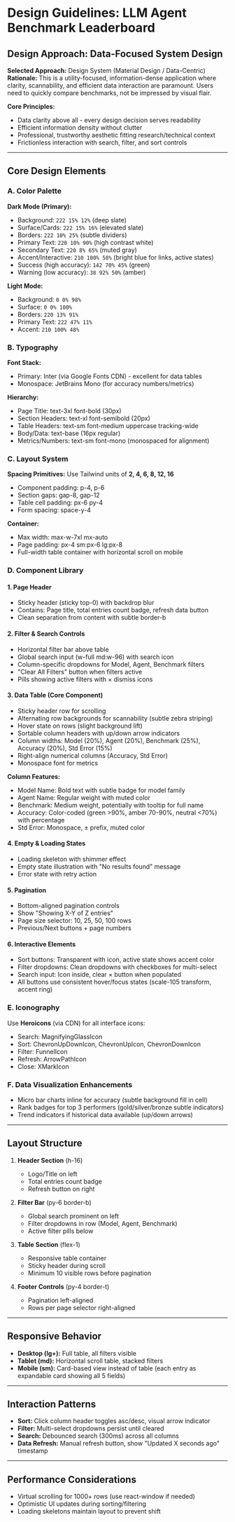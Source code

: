 # Design Guidelines: LLM Agent Benchmark Leaderboard

## Design Approach: Data-Focused System Design

**Selected Approach:** Design System (Material Design / Data-Centric)
**Rationale:** This is a utility-focused, information-dense application where clarity, scannability, and efficient data interaction are paramount. Users need to quickly compare benchmarks, not be impressed by visual flair.

**Core Principles:**
- Data clarity above all - every design decision serves readability
- Efficient information density without clutter
- Professional, trustworthy aesthetic fitting research/technical context
- Frictionless interaction with search, filter, and sort controls

---

## Core Design Elements

### A. Color Palette

**Dark Mode (Primary):**
- Background: `222 15% 12%` (deep slate)
- Surface/Cards: `222 15% 16%` (elevated slate)
- Borders: `222 10% 25%` (subtle dividers)
- Primary Text: `220 10% 90%` (high contrast white)
- Secondary Text: `220 8% 65%` (muted gray)
- Accent/Interactive: `210 100% 58%` (bright blue for links, active states)
- Success (high accuracy): `142 70% 45%` (green)
- Warning (low accuracy): `38 92% 50%` (amber)

**Light Mode:**
- Background: `0 0% 98%`
- Surface: `0 0% 100%`
- Borders: `220 13% 91%`
- Primary Text: `222 47% 11%`
- Accent: `210 100% 48%`

### B. Typography

**Font Stack:**
- Primary: Inter (via Google Fonts CDN) - excellent for data tables
- Monospace: JetBrains Mono (for accuracy numbers/metrics)

**Hierarchy:**
- Page Title: text-3xl font-bold (30px)
- Section Headers: text-xl font-semibold (20px)
- Table Headers: text-sm font-medium uppercase tracking-wide
- Body/Data: text-base (16px regular)
- Metrics/Numbers: text-sm font-mono (monospaced for alignment)

### C. Layout System

**Spacing Primitives:** Use Tailwind units of **2, 4, 6, 8, 12, 16**
- Component padding: p-4, p-6
- Section gaps: gap-8, gap-12
- Table cell padding: px-6 py-4
- Form spacing: space-y-4

**Container:**
- Max width: max-w-7xl mx-auto
- Page padding: px-4 sm:px-6 lg:px-8
- Full-width table container with horizontal scroll on mobile

### D. Component Library

#### 1. **Page Header**
- Sticky header (sticky top-0) with backdrop blur
- Contains: Page title, total entries count badge, refresh data button
- Clean separation from content with subtle border-b

#### 2. **Filter & Search Controls**
- Horizontal filter bar above table
- Global search input (w-full md:w-96) with search icon
- Column-specific dropdowns for Model, Agent, Benchmark filters
- "Clear All Filters" button when filters active
- Pills showing active filters with × dismiss icons

#### 3. **Data Table (Core Component)**
- Sticky header row for scrolling
- Alternating row backgrounds for scannability (subtle zebra striping)
- Hover state on rows (slight background lift)
- Sortable column headers with up/down arrow indicators
- Column widths: Model (20%), Agent (20%), Benchmark (25%), Accuracy (20%), Std Error (15%)
- Right-align numerical columns (Accuracy, Std Error)
- Monospace font for metrics

**Column Features:**
- Model Name: Bold text with subtle badge for model family
- Agent Name: Regular weight with muted color
- Benchmark: Medium weight, potentially with tooltip for full name
- Accuracy: Color-coded (green >90%, amber 70-90%, neutral <70%) with percentage
- Std Error: Monospace, ± prefix, muted color

#### 4. **Empty & Loading States**
- Loading skeleton with shimmer effect
- Empty state illustration with "No results found" message
- Error state with retry action

#### 5. **Pagination**
- Bottom-aligned pagination controls
- Show "Showing X-Y of Z entries"
- Page size selector: 10, 25, 50, 100 rows
- Previous/Next buttons + page numbers

#### 6. **Interactive Elements**
- Sort buttons: Transparent with icon, active state shows accent color
- Filter dropdowns: Clean dropdowns with checkboxes for multi-select
- Search input: Icon inside, clear × button when populated
- All buttons use consistent hover/focus states (scale-105 transform, accent ring)

### E. Iconography
Use **Heroicons** (via CDN) for all interface icons:
- Search: MagnifyingGlassIcon
- Sort: ChevronUpDownIcon, ChevronUpIcon, ChevronDownIcon  
- Filter: FunnelIcon
- Refresh: ArrowPathIcon
- Close: XMarkIcon

### F. Data Visualization Enhancements
- Micro bar charts inline for accuracy (subtle background fill in cell)
- Rank badges for top 3 performers (gold/silver/bronze subtle indicators)
- Trend indicators if historical data available (up/down arrows)

---

## Layout Structure

1. **Header Section** (h-16)
   - Logo/Title on left
   - Total entries count badge
   - Refresh button on right

2. **Filter Bar** (py-6 border-b)
   - Global search prominent on left
   - Filter dropdowns in row (Model, Agent, Benchmark)
   - Active filter pills below

3. **Table Section** (flex-1)
   - Responsive table container
   - Sticky header during scroll
   - Minimum 10 visible rows before pagination

4. **Footer Controls** (py-4 border-t)
   - Pagination left-aligned
   - Rows per page selector right-aligned

---

## Responsive Behavior

- **Desktop (lg+):** Full table, all filters visible
- **Tablet (md):** Horizontal scroll table, stacked filters
- **Mobile (sm):** Card-based view instead of table (each entry as expandable card showing all 5 fields)

---

## Interaction Patterns

- **Sort:** Click column header toggles asc/desc, visual arrow indicator
- **Filter:** Multi-select dropdowns persist until cleared
- **Search:** Debounced search (300ms) across all columns
- **Data Refresh:** Manual refresh button, show "Updated X seconds ago" timestamp

---

## Performance Considerations

- Virtual scrolling for 1000+ rows (use react-window if needed)
- Optimistic UI updates during sorting/filtering
- Loading skeletons maintain layout to prevent shift